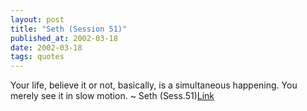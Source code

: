```yaml
---
layout: post
title: "Seth (Session 51)"
published_at: 2002-03-18
date: 2002-03-18
tags: quotes
---
```


Your life, believe it or not, basically, is a simultaneous happening. You merely see it in slow motion. ~ Seth (Sess.51)[Link]()  